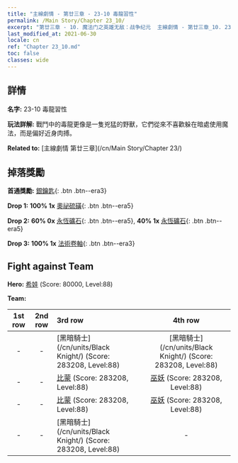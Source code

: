 ```yaml
---
title: "主線劇情 - 第廿三章 - 23-10 毒龍習性"
permalink: /Main Story/Chapter 23_10/
excerpt: "第廿三章 - 10. 魔法门之英雄无敌：战争纪元  主線劇情 - 第廿三章_10. 23-10 毒龍習性"
last_modified_at: 2021-06-30
locale: cn
ref: "Chapter 23_10.md"
toc: false
classes: wide
---
```


## 詳情

 **名字:** 23-10 毒龍習性

 **玩法詳解:** 戰鬥中的毒龍更像是一隻兇猛的野獸，它們從來不喜歡躲在暗處使用魔法，而是偏好近身肉搏。

 **Related to:** [主線劇情 第廿三章](/cn/Main Story/Chapter 23/)

## 掉落獎勵

 **首通獎勵:** [銀鑰匙](/cn/Items/con_693/){: .btn .btn--era3}

 **Drop 1:** **100% 1x** [奧祕硫磺](/cn/Items/mat_78/){: .btn .btn--era5}

 **Drop 2:** **60% 0x** [永恆礦石](/cn/Items/mat_68/){: .btn .btn--era5}, **40% 1x** [永恆礦石](/cn/Items/mat_68/){: .btn .btn--era5}

 **Drop 3:** **100% 1x** [法術卷軸](/cn/Items/con_694/){: .btn .btn--era3}


## Fight against Team
 **Hero:** [希娃](/cn/heroes/Shiva/) (Score: 80000, Level:88)

 **Team:**


  | 1st row | 2nd row | 3rd row | 4th row |
  |:----:|:----:|:----|:----:|
  | - | - | [黑暗騎士](/cn/units/Black Knight/) (Score: 283208, Level:88)  | [黑暗騎士](/cn/units/Black Knight/) (Score: 283208, Level:88)  |
  | - | - | [比蒙](/cn/units/Behemoth/) (Score: 283208, Level:88)  | [巫妖](/cn/units/Lich/) (Score: 283208, Level:88)  |
  | - | - | [比蒙](/cn/units/Behemoth/) (Score: 283208, Level:88)  | [巫妖](/cn/units/Lich/) (Score: 283208, Level:88)  |
  | - | - | [黑暗騎士](/cn/units/Black Knight/) (Score: 283208, Level:88)  | - |


